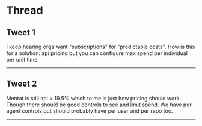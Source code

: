 # Thread

## Tweet 1

I keep hearing orgs want "subscriptions" for "predictable costs". How is this for a solution: api pricing but you can configure max spend per individual per unit time

---

## Tweet 2

Mentat is still api + 19.5% which to me is just how pricing should work. Though there should be good controls to see and limit spend. We have per agent controls but should probably have per user and per repo too.

---

